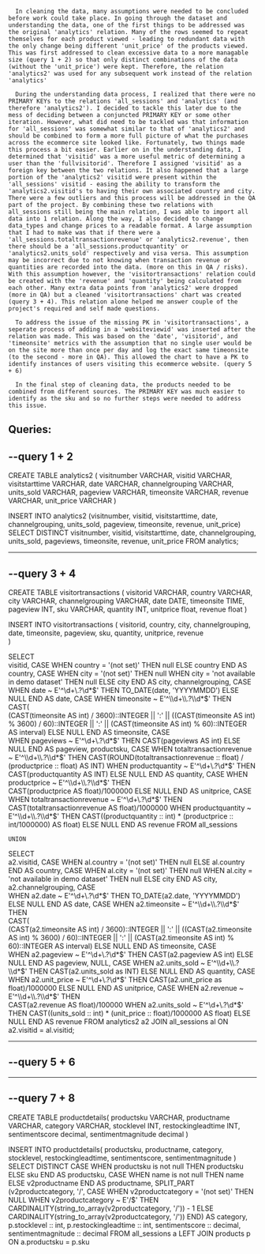       In cleaning the data, many assumptions were needed to be concluded before work could take place. In going through the dataset and understanding the data, one of the first things to be addressed was the original 'analytics' relation. Many of the rows seemed to repeat themselves for each product viewed - leading to redundant data with the only change being different 'unit_price' of the products viewed. This was first addressed to clean excessive data to a more managable size (query 1 + 2) so that only distinct combinations of the data (without the 'unit_price') were kept. Therefore, the relation 'analytics2' was used for any subsequent work instead of the relation 'analytics'

      During the understanding data process, I realized that there were no PRIMARY KEYs to the relations 'all_sessions' and 'analytics' (and therefore 'analytics2'). I decided to tackle this later due to the mess of deciding between a conjuncted PRIMARY KEY or some other iteration. However, what did need to be tackled was that information for 'all_sessions' was somewhat similar to that of 'analytics2' and should be combined to form a more full picture of what the purchases across the ecommerce site looked like. Fortunately, two things made this process a bit easier. Earlier on in the understanding data, I determined that 'visitid' was a more useful metric of determining a user than the 'fullvisitorid'. Therefore I assigned 'visitid' as a foreign key between the two relations. It also happened that a large portion of the 'analytics2' visitid were present within the 'all_sessions' visitid - easing the ability to transform the 'analytics2.visitid's to having their own associated country and city. There were a few outliers and this process will be addressed in the QA part of the project. By combining these two relations with all_sessions still being the main relation, I was able to import all data into 1 relation. Along the way, I also decided to change data_types and change prices to a readable format. A large assumption that I had to make was that if there were a 'all_sessions.totaltransactionrevenue' or 'analytics2.revenue', then there should be a 'all_sessions.productquantity' or 'analytics2.units_sold' respectively and visa versa. This assumption may be incorrect due to not knowing when transaction revenue or quantities are recorded into the data. (more on this in QA / risks). With this assumption however, the 'visitortransactions' relation could be created with the 'revenue' and 'quantity' being calculated from each other. Many extra data points from 'analytics2' were dropped (more in QA) but a cleaned 'visitortransactions' chart was created (query 3 + 4). This relation alone helped me answer couple of the project's required and self made questions.

      To address the issue of the missing PK in 'visitortransactions', a seperate process of adding in a 'websiteviewid' was inserted after the relation was made. This was based on the 'date', 'visitorid', and 'timeonsite' metrics with the assumption that no single user would be on the site more than once per day and log the exact same timeonsite (to the second - more in QA). This allowed the chart to have a PK to identify instances of users visiting this ecommerce website. (query 5 + 6)
    
      In the final step of cleaning data, the products needed to be combined from different sources. The PRIMARY KEY was much easier to identify as the sku and so no further steps were needed to address this issue. 

      





Queries:
------------------------------------------
--query 1 + 2
------------------------------------------
CREATE TABLE analytics2 (
	visitnumber VARCHAR,
	visitid VARCHAR,
	visitstarttime VARCHAR,
	date VARCHAR,
	channelgrouping VARCHAR,
	units_sold VARCHAR,
	pageview VARCHAR,
	timeonsite VARCHAR,
	revenue VARCHAR,
	unit_price VARCHAR
	)

INSERT INTO analytics2 (visitnumber, visitid, visitstarttime, date, channelgrouping, units_sold, pageview, timeonsite, revenue, unit_price)
SELECT DISTINCT
  visitnumber, 
	visitid, 
	visitstarttime, 
	date, 
	channelgrouping, 
	units_sold, 
	pageviews, 
	timeonsite, 
	revenue,
	unit_price
FROM
    analytics;

------------------------------------------
--query 3 + 4
------------------------------------------
CREATE TABLE visitortransactions (
	visitorid VARCHAR,
	country	VARCHAR,
	city VARCHAR,
	channelgrouping VARCHAR,
	date DATE,
	timeonsite TIME,
	pageview INT,
	sku VARCHAR,
	quantity INT,
	unitprice float,
	revenue float
	)


INSERT INTO visitortransactions (
	visitorid,
	country,
	city,
	channelgrouping,
	date,
	timeonsite,
	pageview,
	sku,
	quantity,
	unitprice,
	revenue   
	)

SELECT 	
	visitid, 
	CASE
		WHEN country = '(not set)' THEN null
		ELSE country
		END AS country, 
	CASE 
		WHEN city = '(not set)' THEN null
		WHEN city = 'not available in demo dataset' THEN null
		ELSE city
		END AS city,
	channelgrouping, 
	CASE 	
		WHEN date ~ E'^\\d+\\.?\\d*$' THEN 		
			TO_DATE(date, 'YYYYMMDD') 
		ELSE NULL 
		END AS date, 
	CASE 	
		WHEN timeonsite ~ E'^\\d+\\.?\\d*$' THEN		
			CAST(	
				(CAST(timeonsite AS int) / 3600)::INTEGER || ':' || 
				((CAST(timeonsite AS int) % 3600) / 60)::INTEGER || ':' || 
				(CAST(timeonsite AS int) % 60)::INTEGER
			AS interval)
		ELSE NULL 
		END AS timeonsite,
	CASE 	
		WHEN pageviews ~ E'^\\d+\\.?\\d*$' THEN 		
			CAST(pageviews AS int) 
		ELSE NULL 
		END AS pageview, 
	productsku,
	CASE
		WHEN totaltransactionrevenue ~ E'^\\d+\\.?\\d*$' THEN
			CAST(ROUND(totaltransactionrevenue :: float) / (productprice :: float) AS INT) 
		WHEN productquantity ~ E'^\\d+\\.?\\d*$' THEN CAST(productquantity AS INT)
		ELSE NULL
		END AS quantity,
	CASE
		WHEN productprice ~ E'^\\d+\\.?\\d*$' THEN	
			CAST(productprice AS float)/1000000
		ELSE NULL
		END AS unitprice,
	CASE 
		WHEN totaltransactionrevenue ~ E'^\\d+\\.?\\d*$' THEN 
			CAST(totaltransactionrevenue AS float)/1000000
		WHEN productquantity ~ E'^\\d+\\.?\\d*$' THEN 
			CAST((productquantity :: int) * (productprice :: int/1000000) AS float)
		ELSE NULL
		END AS revenue
FROM all_sessions

	UNION

SELECT 	
	a2.visitid,
	CASE
		WHEN al.country = '(not set)' THEN null
		ELSE al.country
		END AS country, 
	CASE 
		WHEN al.city = '(not set)' THEN null
		WHEN al.city = 'not available in demo dataset' THEN null
		ELSE city
		END AS city,
	a2.channelgrouping,
	CASE 	
		WHEN a2.date ~ E'^\\d+\\.?\\d*$' THEN 		
			TO_DATE(a2.date, 'YYYYMMDD') 
		ELSE NULL 
		END AS date,
	CASE 	
		WHEN a2.timeonsite ~ E'^\\d+\\.?\\d*$' THEN		
			CAST(	
				(CAST(a2.timeonsite AS int) / 3600)::INTEGER || ':' || 
				((CAST(a2.timeonsite AS int) % 3600) / 60)::INTEGER || ':' || 
				(CAST(a2.timeonsite AS int) % 60)::INTEGER
			AS interval)
		ELSE NULL 
		END AS timeonsite,
	CASE 	
		WHEN a2.pageview ~ E'^\\d+\\.?\\d*$' THEN 		
			CAST(a2.pageview AS int) 
		ELSE NULL 
		END AS pageview,
	NULL,
	CASE 
		WHEN a2.units_sold ~ E'^\\d+\\.?\\d*$' THEN 
			CAST(a2.units_sold as INT)
		ELSE NULL
		END AS quantity,
	CASE 
		WHEN a2.unit_price ~ E'^\\d+\\.?\\d*$' THEN 
			CAST(a2.unit_price as float)/1000000
		ELSE NULL
		END AS unitprice,
	CASE 	
		WHEN a2.revenue ~ E'^\\d+\\.?\\d*$' THEN 		
			CAST(a2.revenue AS float)/100000
		WHEN a2.units_sold ~ E'^\\d+\\.?\\d*$' THEN
			CAST((units_sold :: int) * (unit_price :: float)/1000000 AS float)
		ELSE NULL 
		END AS revenue
FROM 
	analytics2 a2
JOIN 
	all_sessions al ON a2.visitid = al.visitid;
 
 ------------------------------------------
--query 5 + 6
------------------------------------------

------------------------------------------
--query 7 + 8
------------------------------------------
CREATE TABLE productdetails(
	productsku VARCHAR,
	productname VARCHAR,
	category VARCHAR,
	stocklevel INT,
	restockingleadtime INT,
	sentimentscore decimal,
	sentimentmagnitude decimal
	)

INSERT INTO productdetails(
	productsku,
	productname,
	category,
	stocklevel,
	restockingleadtime,
	sentimentscore,
	sentimentmagnitude
	)
SELECT 	DISTINCT CASE 
			WHEN productsku is not null THEN productsku
			ELSE sku
			END AS productsku,
		CASE WHEN name is not null THEN name
			ELSE v2productname
			END AS productname,
		SPLIT_PART (v2productcategory, '/', 
			CASE
        		WHEN v2productcategory = '(not set)' THEN NULL
				WHEN v2productcategory ~ E'/$'
            	THEN CARDINALITY(string_to_array(v2productcategory, '/')) - 1
        		ELSE CARDINALITY(string_to_array(v2productcategory, '/'))
    		END) AS category,
		p.stocklevel :: int,
		p.restockingleadtime :: int,
		sentimentscore :: decimal,
		sentimentmagnitude :: decimal
FROM all_sessions a
LEFT JOIN products p ON a.productsku = p.sku 
